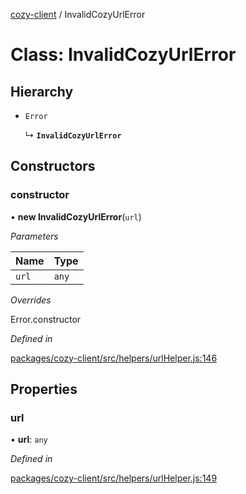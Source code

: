 [cozy-client](../README.md) / InvalidCozyUrlError

# Class: InvalidCozyUrlError

## Hierarchy

*   `Error`

    ↳ **`InvalidCozyUrlError`**

## Constructors

### constructor

• **new InvalidCozyUrlError**(`url`)

*Parameters*

| Name | Type |
| :------ | :------ |
| `url` | `any` |

*Overrides*

Error.constructor

*Defined in*

[packages/cozy-client/src/helpers/urlHelper.js:146](https://github.com/cozy/cozy-client/blob/master/packages/cozy-client/src/helpers/urlHelper.js#L146)

## Properties

### url

• **url**: `any`

*Defined in*

[packages/cozy-client/src/helpers/urlHelper.js:149](https://github.com/cozy/cozy-client/blob/master/packages/cozy-client/src/helpers/urlHelper.js#L149)
